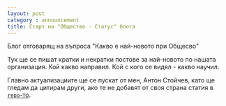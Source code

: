```yaml
---
layout: post
category : announcement
title: Старт на "Общество - Статус" блога
---
```


Блог отговарящ на въпроса "Какво е най-новото при Общесво"

Тук ще се пишат кратки и некратки постове за най-новото по нашата организация. Кой какво направил. Кой с кого се видял - какво научил.

Главно актуализациите ще се пускат от мен, Антон Стойчев, като ще гледам да цитирам други, ако те не добавят от своя страна статия в [`repo`-то](https://github.com/obshtestvo/info/tree/gh-pages).